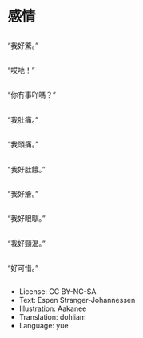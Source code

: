 # 感情

##
“我好驚。”

##
“哎吔！”

##
“你冇事吖嗎？”

##
“我肚痛。”

##
“我頭痛。”

##
“我好肚餓。”

##
“我好癐。”

##
“我好眼瞓。”

##
“我好頸渴。”

##
“好可惜。”

##
* License: CC BY-NC-SA
* Text: Espen Stranger-Johannessen
* Illustration: Aakanee
* Translation: dohliam
* Language: yue
